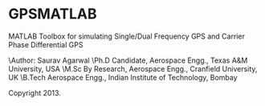GPSMATLAB
=========

MATLAB Toolbox for simulating Single/Dual Frequency GPS and Carrier Phase Differential GPS

\\Author: Saurav Agarwal 
\\Ph.D Candidate, Aerospace Engg., Texas A&M University, USA
\\M.Sc By Research, Aerospace Engg., Cranfield University, UK
\\B.Tech Aerospace Engg., Indian Institute of Technology, Bombay

Copyright 2013.
